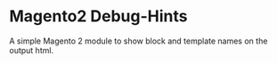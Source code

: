 # Magento2 Debug-Hints
A simple Magento 2 module to show block and template names on the output html.
